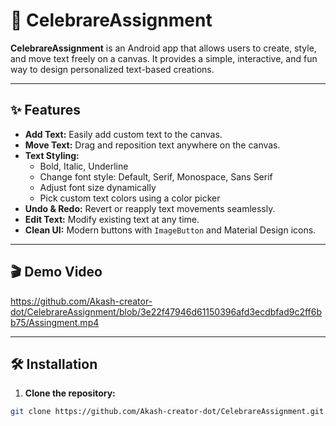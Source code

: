 # 🎨 CelebrareAssignment

**CelebrareAssignment** is an Android app that allows users to create, style, and move text freely on a canvas. It provides a simple, interactive, and fun way to design personalized text-based creations.

---

## ✨ Features

- **Add Text:** Easily add custom text to the canvas.  
- **Move Text:** Drag and reposition text anywhere on the canvas.  
- **Text Styling:**  
  - Bold, Italic, Underline  
  - Change font style: Default, Serif, Monospace, Sans Serif  
  - Adjust font size dynamically  
  - Pick custom text colors using a color picker  
- **Undo & Redo:** Revert or reapply text movements seamlessly.  
- **Edit Text:** Modify existing text at any time.  
- **Clean UI:** Modern buttons with `ImageButton` and Material Design icons.  

---

## 🎬 Demo Video

https://github.com/Akash-creator-dot/CelebrareAssignment/blob/3e22f47946d61150396afd3ecdbfad9c2ff6bb75/Assingment.mp4  

---

## 🛠 Installation

1. **Clone the repository:**  
```bash
git clone https://github.com/Akash-creator-dot/CelebrareAssignment.git
